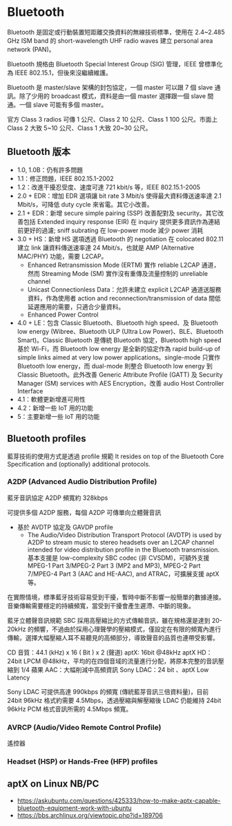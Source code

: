 # Bluetooth
Bluetooth 是固定或行動裝置短距離交換資料的無線技術標準，使用在 2.4~2.485 GHz ISM band 的 short-wavelength UHF radio waves 建立 personal area network (PAN)。

Bluetooth 規格由 Bluetooth Special Interest Group (SIG) 管理，IEEE 曾標準化為 IEEE 802.15.1，但後來沒繼續維護。

Bluetooth 是 master/slave 架構的封包協定，一個 master 可以跟 7 個 slave 通訊。除了少用的 broadcast 模式，資料是由一個 master 選擇跟一個 slave 間通。一個 slave 可能有多個 master。

官方 Class 3 radios 可傳 1 公尺、Class 2 10 公尺、Class 1 100 公尺。市面上 Class 2 大致 5~10 公尺、Class 1 大致 20~30 公尺。

## Bluetooth 版本
* 1.0, 1.0B：仍有許多問題
* 1.1：修正問題，IEEE 802.15.1-2002
* 1.2：改進干擾忍受度、速度可達 721 kbit/s 等，IEEE 802.15.1-2005
* 2.0 + EDR：增加 EDR 選項讓 bit rate 3 Mbit/s 使得最大資料傳送速率達 2.1 Mbit/s，可降低 duty cycle 來省電。其它小改善。
* 2.1 + EDR：新增 secure simple pairing (SSP) 改善配對及 security。其它改善包括 Extended inquiry response (EIR) 在 inquiry 提供更多資訊作為連結前更好的過濾; sniff subrating 在 low-power mode 減少 power 消耗
* 3.0 + HS：新增 HS 選項透過 Bluetooth 的 negotiation 在 colocated 802.11 建立 link 讓資料傳送速率達 24 Mbit/s，也就是 AMP (Alternative MAC/PHY) 功能，需要 L2CAP。
	* Enhanced Retransmission Mode (ERTM) 實作 reliable L2CAP 通道，然而 Streaming Mode (SM) 實作沒有重傳及流量控制的 unreliable channel
	* Unicast Connectionless Data：允許未建立 explicit L2CAP 通道送服務資料，作為使用者 action and reconnection/transmission of data 間低延遲應用的需要，只適合少量資料。
	* Enhanced Power Control
* 4.0 + LE：包含 Classic Bluetooth、Bluetooth high speed、及 Bluetooth low energy (Wibree、Bluetooth ULP (Ultra Low Power)、BLE、Bluetooth Smart)。Classic Bluetooth 是傳統 Bluetooth 協定，Bluetooth high speed 基於 Wi-Fi，而 Bluetooth low energy 是全新的協定作為 rapid build-up of simple links aimed at very low power applications。single-mode 只實作 Bluetooth low energy，而 dual-mode 則整合 Bluetooth low energy 到 Classic Bluetooth。此外改善 Generic Attribute Profile (GATT) 及 Security Manager (SM) services with AES Encryption，改善 audio Host Controller Interface
* 4.1：軟體更新增進可用性
* 4.2：新增一些 IoT 用的功能
* 5：主要新增一些 IoT 用的功能

## Bluetooth profiles
藍芽技術的使用方式是透過 profile 規範
It resides on top of the Bluetooth Core Specification and (optionally) additional protocols.

### A2DP (Advanced Audio Distribution Profile)
藍牙音訊協定 A2DP 頻寬約 328kbps

可提供多個 A2DP 服務，每個 A2DP 可傳單向立體聲音訊
* 基於 AVDTP 協定及 GAVDP profile
	* The Audio/Video Distribution Transport Protocol (AVDTP) is used by A2DP to stream music to stereo headsets over an L2CAP channel intended for video distribution profile in the Bluetooth transmission.
基本支援是 low-complexity SBC codec (非 CVSDM)，可額外支援 MPEG-1 Part 3/MPEG-2 Part 3 (MP2 and MP3), MPEG-2 Part 7/MPEG-4 Part 3 (AAC and HE-AAC), and ATRAC，可擴展支援 aptX 等。

在實際情境，標準藍牙技術容易受到干擾，暫時中斷不影響一般簡單的數據連接。
音樂傳輸需要穩定的持續頻寬，當受到干擾會產生遲滯、中斷的現象。

藍牙立體聲音訊規範 SBC 採用高壓縮比的方式傳輸音訊，雖在規格還是達到 20-20kHz 的頻響，不過由於採用心理聲學的壓縮模式，僅設定在有限的頻寬內進行傳輸，選擇大幅壓縮人耳不易聽見的高頻部分，導致聲音的品質也連帶受影響。

CD 音質：44.1 (kHz) x 16 ( Bit ) x 2 (聲道)
aptX: 16bit @48kHz
aptX HD：24bit LPCM @48kHz，平均的在四個音域的流量進行分配，將原本完整的音訊壓縮到 1/4
蘋果 AAC：大幅削減中高頻資訊
Sony LDAC：24 bit
、aptX Low Latency

Sony LDAC 可提供高達 990kbps 的頻寬 (傳統藍芽音訊三倍資料量)，目前 24bit 96kHz 格式約需要 4.5Mbps，透過壓縮與解壓縮後 LDAC 仍能維持 24bit 96kHz PCM 格式音訊所需的 4.5Mbps 頻寬。

### AVRCP (Audio/Video Remote Control Profile)
遙控器

### Headset (HSP) or Hands-Free (HFP) profiles

## aptX on Linux NB/PC
* https://askubuntu.com/questions/425333/how-to-make-aptx-capable-bluetooth-equipment-work-with-ubuntu
* https://bbs.archlinux.org/viewtopic.php?id=189706
